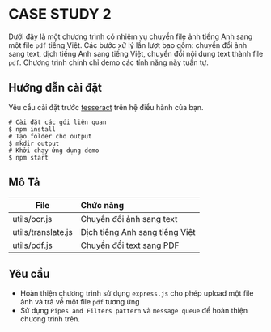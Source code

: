 # CASE STUDY 2
Dưới đây là một chương trình có nhiệm vụ chuyển file ảnh tiếng Anh sang một file `pdf` tiếng Việt. Các bước xử lý lần lượt bao gồm: chuyển đổi ảnh sang text, dịch tiếng Anh sang tiếng Việt, chuyển đổi nội dung text thành file `pdf`. Chương trình chính chỉ demo các tính năng này tuần tự.

## Hướng dẫn cài đặt
Yêu cầu cài đặt trước [tesseract](https://tesseract-ocr.github.io/tessdoc/Installation.html) trên hệ điều hành của bạn. 

    # Cài đặt các gói liên quan
    $ npm install
	# Tạo folder cho output
	$ mkdir output
	# Khởi chạy ứng dụng demo
	$ npm start

## Mô Tả
| File | Chức năng |
|--|:--|
| utils/ocr.js | Chuyển đổi ảnh sang text |
| utils/translate.js | Dịch tiếng Anh sang tiếng Việt |
| utils/pdf.js | Chuyển đổi text sang PDF |

## Yêu cầu
 - Hoàn thiện chương trình sử dụng `express.js` cho phép upload một file ảnh và trả về một file `pdf` tương ứng
 - Sử dụng `Pipes and Filters pattern` và `message queue` để hoàn thiện chương trình trên.